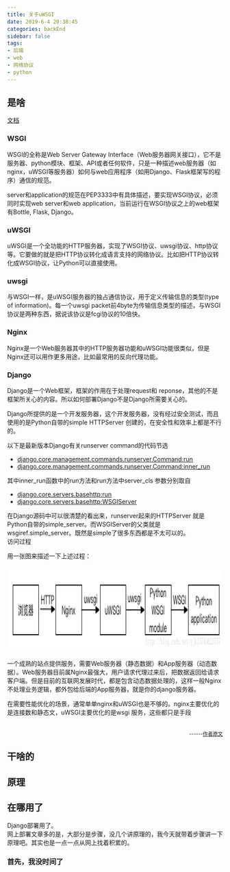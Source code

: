 ```yaml
---
title: 关于uWSGI
date: 2019-6-4 20:38:45
categories: backEnd
sidebar: false
tags:
- 后端
- web
- 网络协议
- python
---
```


## 是啥
<a href='https://uwsgi-docs.readthedocs.io/en/latest/'>文档</a>
### WSGI  
  
WSGI的全称是Web Server Gateway Interface（Web服务器网关接口），它不是服务器、python模块、框架、API或者任何软件，只是一种描述web服务器（如nginx，uWSGI等服务器）如何与web应用程序（如用Django、Flask框架写的程序）通信的规范。  
  
server和application的规范在PEP3333中有具体描述，要实现WSGI协议，必须同时实现web server和web application，当前运行在WSGI协议之上的web框架有Bottle, Flask, Django。  
### uWSGI  
  
uWSGI是一个全功能的HTTP服务器，实现了WSGI协议、uwsgi协议、http协议等。它要做的就是把HTTP协议转化成语言支持的网络协议。比如把HTTP协议转化成WSGI协议，让Python可以直接使用。  
### uwsgi  
  
与WSGI一样，是uWSGI服务器的独占通信协议，用于定义传输信息的类型(type of information)。每一个uwsgi packet前4byte为传输信息类型的描述，与WSGI协议是两种东西，据说该协议是fcgi协议的10倍快。  
### Nginx  
  
Nginx是一个Web服务器其中的HTTP服务器功能和uWSGI功能很类似，但是Nginx还可以用作更多用途，比如最常用的反向代理功能。  
### Django  
  
Django是一个Web框架，框架的作用在于处理request和 reponse，其他的不是框架所关心的内容。所以如何部署Django不是Django所需要关心的。  
  
Django所提供的是一个开发服务器，这个开发服务器，没有经过安全测试，而且使用的是Python自带的simple HTTPServer 创建的，在安全性和效率上都是不行的。  
  
以下是最新版本Django有关runserver command的代码节选  

- <a href='https://github.com/django/django/blob/master/django/core/management/commands/runserver.py#L100-L107'>django.core.management.commands.runserver.Command:run</a>  
- <a href='https://github.com/django/django/blob/master/django/core/management/commands/runserver.py#L141-L142'>django.core.management.commands.runserver.Command:inner_run</a>  

其中inner_run函数中的run方法和run方法中server_cls 参数分别取自  

- <a href='https://github.com/django/django/blob/master/django/core/servers/basehttp.py#L164-L180'>django.core.servers.basehttp:run</a>  
- <a href='https://github.com/django/django/blob/master/django/core/servers/basehttp.py#L57-L73'>django.core.servers.basehttp:WSGIServer</a>  

在Django源码中可以很清楚的看出来，runserver起来的HTTPServer 就是Python自带的simple_server。而WSGIServer的父类就是wsgiref.simple_server。既然是simple了很多东西都是不太可以的。  
访问过程  
  
用一张图来描述一下上述过程：  
<div align=center ><img src="./static/20180306142935273.png" style="height: 200px"/></div>
  

  
一个成熟的站点提供服务，需要Web服务器（静态数据）和App服务器（动态数据）。Web服务器目前属Nginx最强大，用户请求代理过来后，把数据返回给请求客户端。但是目前的互联网发展时代，都是包含动态数据处理的，这样一般Nginx不处理业务逻辑，都外包给后端的App服务器，就是你的django服务器。  
  
在需要性能优化的场景，通常单单nginx和uWSGI也是不够的。nginx主要优化的是连接数和静态文，uWSGI主要优化的是wsgi 服务，这些都只是手段  
<br/><div align="right"><small>------<a href='https://blog.csdn.net/yjk13703623757/article/details/79457913'>作者原文</a> </small></div>


## 干啥的
## 原理
## 在哪用了
Django部署用了。  
网上部署文章多的是，大部分是步骤，没几个讲原理的，我今天就带着步骤讲一下原理吧。其实也是一点一点从网上找着积累的。  
### 首先，我没时间了

